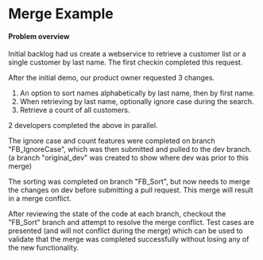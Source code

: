# Merge Example

#### Problem overview
Initial backlog had us create a webservice to retrieve a customer list or a single customer by last name.  The first checkin completed this request.

After the initial demo, our product owner requested 3 changes.
1. An option to sort names alphabetically by last name, then by first name.
2. When retrieving by last name, optionally ignore case during the search.
3. Retrieve a count of all customers.

2 developers completed the above in parallel.

The ignore case and count features were completed on branch "FB\_IgnoreCase", which was then submitted and pulled to the dev branch.  (a branch "original\_dev" was created to show where dev was prior to this merge)

The sorting was completed on branch "FB\_Sort", but now needs to merge the changes on dev before submitting a pull request.  This merge will result in a merge conflict.  

After reviewing the state of the code at each branch, checkout the "FB_Sort" branch and attempt to resolve the merge conflict.  Test cases are presented (and will not conflict during the merge) which can be used to validate that the merge was completed successfully without losing any of the new functionality.
